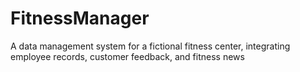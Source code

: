 # FitnessManager
A data management system for a fictional fitness center, integrating employee records, customer feedback, and fitness news
